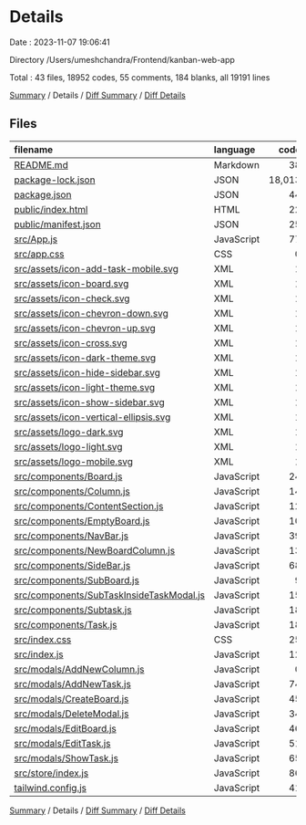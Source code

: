 # Details

Date : 2023-11-07 19:06:41

Directory /Users/umeshchandra/Frontend/kanban-web-app

Total : 43 files,  18952 codes, 55 comments, 184 blanks, all 19191 lines

[Summary](results.md) / Details / [Diff Summary](diff.md) / [Diff Details](diff-details.md)

## Files
| filename | language | code | comment | blank | total |
| :--- | :--- | ---: | ---: | ---: | ---: |
| [README.md](/README.md) | Markdown | 38 | 0 | 33 | 71 |
| [package-lock.json](/package-lock.json) | JSON | 18,013 | 0 | 1 | 18,014 |
| [package.json](/package.json) | JSON | 44 | 0 | 1 | 45 |
| [public/index.html](/public/index.html) | HTML | 22 | 23 | 2 | 47 |
| [public/manifest.json](/public/manifest.json) | JSON | 25 | 0 | 1 | 26 |
| [src/App.js](/src/App.js) | JavaScript | 77 | 2 | 7 | 86 |
| [src/app.css](/src/app.css) | CSS | 0 | 0 | 1 | 1 |
| [src/assets/icon-add-task-mobile.svg](/src/assets/icon-add-task-mobile.svg) | XML | 1 | 0 | 0 | 1 |
| [src/assets/icon-board.svg](/src/assets/icon-board.svg) | XML | 1 | 0 | 0 | 1 |
| [src/assets/icon-check.svg](/src/assets/icon-check.svg) | XML | 1 | 0 | 0 | 1 |
| [src/assets/icon-chevron-down.svg](/src/assets/icon-chevron-down.svg) | XML | 1 | 0 | 0 | 1 |
| [src/assets/icon-chevron-up.svg](/src/assets/icon-chevron-up.svg) | XML | 1 | 0 | 0 | 1 |
| [src/assets/icon-cross.svg](/src/assets/icon-cross.svg) | XML | 1 | 0 | 0 | 1 |
| [src/assets/icon-dark-theme.svg](/src/assets/icon-dark-theme.svg) | XML | 1 | 0 | 0 | 1 |
| [src/assets/icon-hide-sidebar.svg](/src/assets/icon-hide-sidebar.svg) | XML | 1 | 0 | 0 | 1 |
| [src/assets/icon-light-theme.svg](/src/assets/icon-light-theme.svg) | XML | 1 | 0 | 0 | 1 |
| [src/assets/icon-show-sidebar.svg](/src/assets/icon-show-sidebar.svg) | XML | 1 | 0 | 0 | 1 |
| [src/assets/icon-vertical-ellipsis.svg](/src/assets/icon-vertical-ellipsis.svg) | XML | 1 | 0 | 0 | 1 |
| [src/assets/logo-dark.svg](/src/assets/logo-dark.svg) | XML | 1 | 0 | 0 | 1 |
| [src/assets/logo-light.svg](/src/assets/logo-light.svg) | XML | 1 | 0 | 0 | 1 |
| [src/assets/logo-mobile.svg](/src/assets/logo-mobile.svg) | XML | 1 | 0 | 0 | 1 |
| [src/components/Board.js](/src/components/Board.js) | JavaScript | 24 | 12 | 19 | 55 |
| [src/components/Column.js](/src/components/Column.js) | JavaScript | 14 | 0 | 5 | 19 |
| [src/components/ContentSection.js](/src/components/ContentSection.js) | JavaScript | 12 | 0 | 3 | 15 |
| [src/components/EmptyBoard.js](/src/components/EmptyBoard.js) | JavaScript | 10 | 0 | 3 | 13 |
| [src/components/NavBar.js](/src/components/NavBar.js) | JavaScript | 39 | 0 | 5 | 44 |
| [src/components/NewBoardColumn.js](/src/components/NewBoardColumn.js) | JavaScript | 13 | 0 | 3 | 16 |
| [src/components/SideBar.js](/src/components/SideBar.js) | JavaScript | 68 | 1 | 14 | 83 |
| [src/components/SubBoard.js](/src/components/SubBoard.js) | JavaScript | 9 | 1 | 3 | 13 |
| [src/components/SubTaskInsideTaskModal.js](/src/components/SubTaskInsideTaskModal.js) | JavaScript | 15 | 1 | 7 | 23 |
| [src/components/Subtask.js](/src/components/Subtask.js) | JavaScript | 18 | 0 | 4 | 22 |
| [src/components/Task.js](/src/components/Task.js) | JavaScript | 18 | 1 | 4 | 23 |
| [src/index.css](/src/index.css) | CSS | 25 | 0 | 4 | 29 |
| [src/index.js](/src/index.js) | JavaScript | 12 | 3 | 4 | 19 |
| [src/modals/AddNewColumn.js](/src/modals/AddNewColumn.js) | JavaScript | 0 | 0 | 1 | 1 |
| [src/modals/AddNewTask.js](/src/modals/AddNewTask.js) | JavaScript | 74 | 4 | 9 | 87 |
| [src/modals/CreateBoard.js](/src/modals/CreateBoard.js) | JavaScript | 45 | 1 | 9 | 55 |
| [src/modals/DeleteModal.js](/src/modals/DeleteModal.js) | JavaScript | 34 | 3 | 4 | 41 |
| [src/modals/EditBoard.js](/src/modals/EditBoard.js) | JavaScript | 46 | 0 | 9 | 55 |
| [src/modals/EditTask.js](/src/modals/EditTask.js) | JavaScript | 51 | 0 | 7 | 58 |
| [src/modals/ShowTask.js](/src/modals/ShowTask.js) | JavaScript | 65 | 0 | 8 | 73 |
| [src/store/index.js](/src/store/index.js) | JavaScript | 86 | 2 | 9 | 97 |
| [tailwind.config.js](/tailwind.config.js) | JavaScript | 41 | 1 | 4 | 46 |

[Summary](results.md) / Details / [Diff Summary](diff.md) / [Diff Details](diff-details.md)